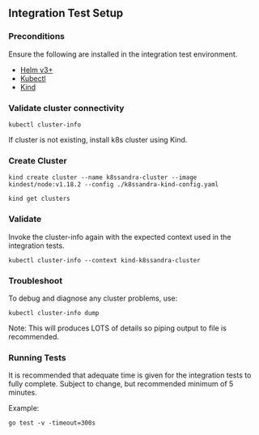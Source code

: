 
## Integration Test Setup

### Preconditions
Ensure the following are installed in the integration test environment.
- [Helm v3+](https://helm.sh/docs/intro/install/)
- [Kubectl](https://kubernetes.io/docs/tasks/tools/install-kubectl/)
- [Kind](https://kind.sigs.k8s.io/)

### Validate cluster connectivity
`kubectl cluster-info`

If cluster is not existing, install k8s cluster using Kind. 

### Create Cluster
`kind create cluster --name k8ssandra-cluster --image kindest/node:v1.18.2 --config ./k8ssandra-kind-config.yaml`

`kind get clusters`

### Validate
Invoke the cluster-info again with the expected context used in the integration tests.

`kubectl cluster-info --context kind-k8ssandra-cluster`

### Troubleshoot
To debug and diagnose any cluster problems, use:

`kubectl cluster-info dump`

Note: This will produces LOTS of details so piping output to file is recommended.

### Running Tests
It is recommended that adequate time is given for the integration tests to fully complete.  Subject to change, but recommended minimum of 5 minutes.

Example:

`go test -v -timeout=300s`

